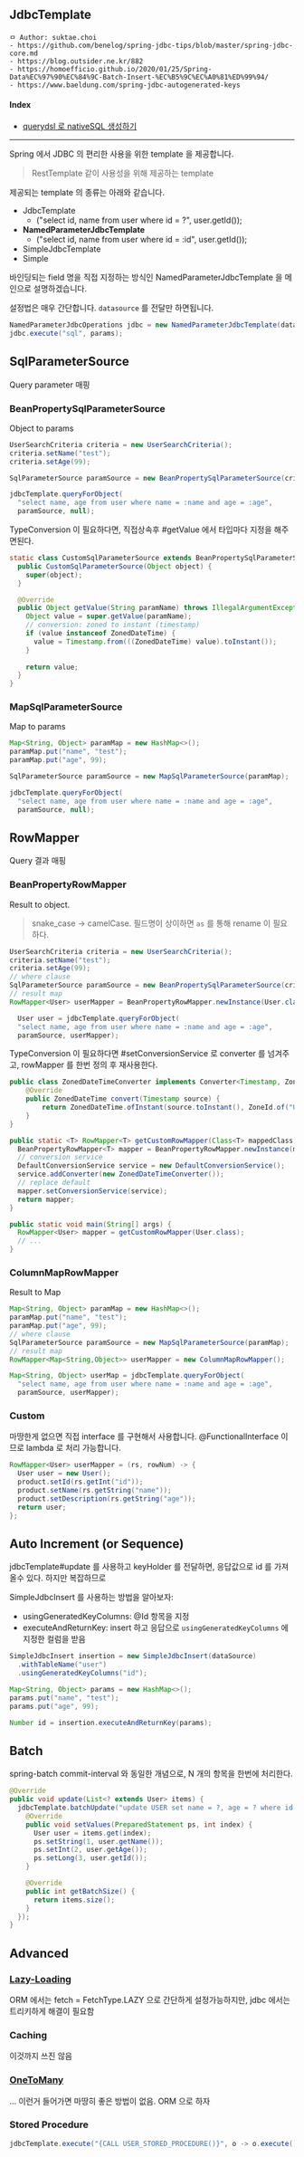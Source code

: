 ## JdbcTemplate

```
ㅁ Author: suktae.choi
- https://github.com/benelog/spring-jdbc-tips/blob/master/spring-jdbc-core.md
- https://blog.outsider.ne.kr/882
- https://homoefficio.github.io/2020/01/25/Spring-Data%EC%97%90%EC%84%9C-Batch-Insert-%EC%B5%9C%EC%A0%81%ED%99%94/
- https://www.baeldung.com/spring-jdbc-autogenerated-keys
```

#### Index

- [querydsl 로 nativeSQL 생성하기](nativesql-using-querydsl)

***

Spring 에서 JDBC 의 편리한 사용을 위한 template 을 제공합니다.

> RestTemplate 같이 사용성을 위해 제공하는 template

제공되는 template 의 종류는 아래와 같습니다.

- JdbcTemplate
  - ("select id, name from user where id = ?", user.getId());
- **NamedParameterJdbcTemplate**
  - ("select id, name from user where id = :id", user.getId());
- SimpleJdbcTemplate
- Simple

바인딩되는 field 명을 직접 지정하는 방식인 NamedParameterJdbcTemplate 을 메인으로 설명하겠습니다.

설정법은 매우 간단합니다. `datasource` 를 전달만 하면됩니다.

```java
NamedParameterJdbcOperations jdbc = new NamedParameterJdbcTemplate(dataSource);
jdbc.execute("sql", params);
```

## SqlParameterSource

Query parameter 매핑

### BeanPropertySqlParameterSource

Object to params

```java
UserSearchCriteria criteria = new UserSearchCriteria();
criteria.setName("test");
criteria.setAge(99);

SqlParameterSource paramSource = new BeanPropertySqlParameterSource(criteria);

jdbcTemplate.queryForObject(
  "select name, age from user where name = :name and age = :age",
  paramSource, null);
```

TypeConversion 이 필요하다면, 직접상속후 #getValue 에서 타입마다 지정을 해주면된다.

```java
static class CustomSqlParameterSource extends BeanPropertySqlParameterSource {
  public CustomSqlParameterSource(Object object) {
    super(object);
  }

  @Override
  public Object getValue(String paramName) throws IllegalArgumentException {
    Object value = super.getValue(paramName);
    // conversion: zoned to instant (timestamp)
    if (value instanceof ZonedDateTime) {
      value = Timestamp.from(((ZonedDateTime) value).toInstant());
    }
    
    return value;
  }
}
```

### MapSqlParameterSource

Map to params

```java
Map<String, Object> paramMap = new HashMap<>();
paramMap.put("name", "test");
paramMap.put("age", 99);

SqlParameterSource paramSource = new MapSqlParameterSource(paramMap);

jdbcTemplate.queryForObject(
  "select name, age from user where name = :name and age = :age",
  paramSource, null);
```

## RowMapper

Query 결과 매핑

### BeanPropertyRowMapper

Result to object.

> snake_case -> camelCase. 필드명이 상이하면 `as` 를 통해 rename 이 필요하다.

```java
UserSearchCriteria criteria = new UserSearchCriteria();
criteria.setName("test");
criteria.setAge(99);
// where clause
SqlParameterSource paramSource = new BeanPropertySqlParameterSource(criteria);
// result map
RowMapper<User> userMapper = BeanPropertyRowMapper.newInstance(User.class)

  User user = jdbcTemplate.queryForObject(
  "select name, age from user where name = :name and age = :age",
  paramSource, userMapper);
```

TypeConversion 이 필요하다면 #setConversionService 로 converter 를 넘겨주고, rowMapper 를 한번 정의 후 재사용한다.

```java
public class ZonedDateTimeConverter implements Converter<Timestamp, ZonedDateTime> {
	@Override
	public ZonedDateTime convert(Timestamp source) {
		return ZonedDateTime.ofInstant(source.toInstant(), ZoneId.of("UTC"));
	}
}

public static <T> RowMapper<T> getCustomRowMapper(Class<T> mappedClass) {
  BeanPropertyRowMapper<T> mapper = BeanPropertyRowMapper.newInstance(mappedClass);
  // conversion service
  DefaultConversionService service = new DefaultConversionService();
  service.addConverter(new ZonedDateTimeConverter());
  // replace default
  mapper.setConversionService(service);
  return mapper;
}

public static void main(String[] args) {
  RowMapper<User> mapper = getCustomRowMapper(User.class);
  // ...
}
```

### ColumnMapRowMapper

Result to Map

```java
Map<String, Object> paramMap = new HashMap<>();
paramMap.put("name", "test");
paramMap.put("age", 99);
// where clause
SqlParameterSource paramSource = new MapSqlParameterSource(paramMap);
// result map
RowMapper<Map<String,Object>> userMapper = new ColumnMapRowMapper();

Map<String, Object> userMap = jdbcTemplate.queryForObject(
  "select name, age from user where name = :name and age = :age",
  paramSource, userMapper);
```

### Custom

마땅한게 없으면 직접 interface 를 구현해서 사용합니다. @FunctionalInterface 이므로 lambda 로 처리 가능합니다.

```java
RowMapper<User> userMapper = (rs, rowNum) -> {
  User user = new User();
  product.setId(rs.getInt("id"));
  product.setName(rs.getString("name"));
  product.setDescription(rs.getString("age"));
  return user;
};
```

## Auto Increment (or Sequence)

jdbcTemplate#update 를 사용하고 keyHolder 를 전달하면, 응답값으로 id 를 가져올수 있다. 하지만 복잡하므로

SimpleJdbcInsert 를 사용하는 방법을 알아보자:

- usingGeneratedKeyColumns: @Id 항목을 지정
- executeAndReturnKey: insert 하고 응답으로 `usingGeneratedKeyColumns` 에 지정한 컬럼을 받음

```java
SimpleJdbcInsert insertion = new SimpleJdbcInsert(dataSource)
  .withTableName("user")
  .usingGeneratedKeyColumns("id");

Map<String, Object> params = new HashMap<>();
params.put("name", "test");
params.put("age", 99);

Number id = insertion.executeAndReturnKey(params);
```

## Batch

spring-batch commit-interval 와 동일한 개념으로, N 개의 항목을 한번에 처리한다.

```java
@Override
public void update(List<? extends User> items) {
  jdbcTemplate.batchUpdate("update USER set name = ?, age = ? where id = ?", new BatchPreparedStatementSetter() {
    @Override
    public void setValues(PreparedStatement ps, int index) {
      User user = items.get(index);
      ps.setString(1, user.getName());
      ps.setInt(2, user.getAge());
      ps.setLong(3, user.getId());
    }

    @Override
    public int getBatchSize() {
      return items.size();
    }
  });
}
```

## Advanced

### [Lazy-Loading](https://github.com/benelog/spring-jdbc-tips/blob/master/lazy-loading.md)

ORM 에서는 fetch = FetchType.LAZY 으로 간단하게 설정가능하지만, jdbc 에서는 트리키하게 해결이 필요함

### Caching

이것까지 쓰진 않음

### [OneToMany](https://github.com/benelog/spring-jdbc-tips/blob/master/spring-jdbc-extensions.md)

... 이런거 들어가면 마땅히 좋은 방법이 없음. ORM 으로 하자

### Stored Procedure

```java
jdbcTemplate.execute("{CALL USER_STORED_PROCEDURE()}", o -> o.execute());
```

